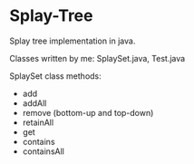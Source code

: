 # Splay-Tree

Splay tree implementation in java.

Classes written by me: SplaySet.java, Test.java

SplaySet class methods:
- add
- addAll
- remove (bottom-up and top-down)
- retainAll
- get
- contains
- containsAll

